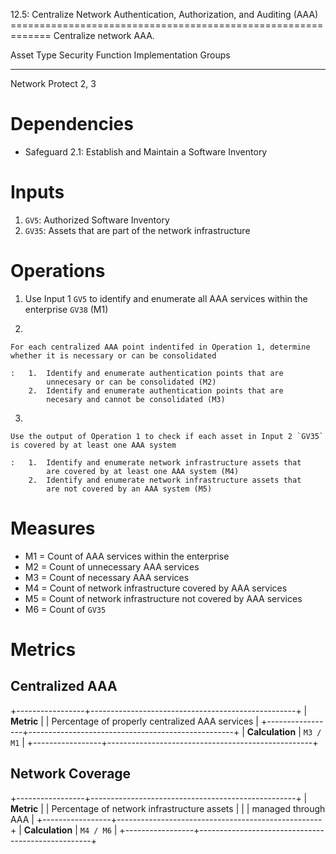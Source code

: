 12.5: Centralize Network Authentication, Authorization, and Auditing
(AAA) =============================================================
Centralize network AAA.

  Asset Type   Security Function   Implementation Groups
  ------------ ------------------- -----------------------
  Network      Protect             2, 3

# Dependencies

-   Safeguard 2.1: Establish and Maintain a Software Inventory

# Inputs

1.  `GV5`: Authorized Software Inventory
2.  `GV35`: Assets that are part of the network infrastructure

# Operations

1.  Use Input 1 `GV5` to identify and enumerate all AAA services within
    the enterprise `GV38` (M1)

2.  

    For each centralized AAA point indentifed in Operation 1, determine whether it is necessary or can be consolidated

    :   1.  Identify and enumerate authentication points that are
            unnecesary or can be consolidated (M2)
        2.  Identify and enumerate authentication points that are
            necesary and cannot be consolidated (M3)

3.  

    Use the output of Operation 1 to check if each asset in Input 2 `GV35` is covered by at least one AAA system

    :   1.  Identify and enumerate network infrastructure assets that
            are covered by at least one AAA system (M4)
        2.  Identify and enumerate network infrastructure assets that
            are not covered by an AAA system (M5)

# Measures

-   M1 = Count of AAA services within the enterprise
-   M2 = Count of unnecessary AAA services
-   M3 = Count of necessary AAA services
-   M4 = Count of network infrastructure covered by AAA services
-   M5 = Count of network infrastructure not covered by AAA services
-   M6 = Count of `GV35`

# Metrics

## Centralized AAA

+-----------------+---------------------------------------------------+
| **Metric**      | | Percentage of properly centralized AAA services |
+-----------------+---------------------------------------------------+
| **Calculation** | `M3 / M1`                                         |
+-----------------+---------------------------------------------------+

## Network Coverage

+-----------------+---------------------------------------------------+
| **Metric**      | | Percentage of network infrastructure assets     |
|                 |   managed through AAA                             |
+-----------------+---------------------------------------------------+
| **Calculation** | `M4 / M6`                                         |
+-----------------+---------------------------------------------------+
